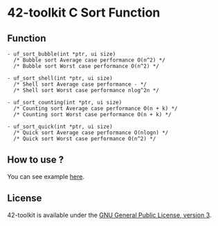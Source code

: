 42-toolkit	C Sort Function
==========

## Function

	- uf_sort_bubble(int *ptr, ui size)
	  /* Bubble sort Average case performance O(n^2) */
	  /* Bubble sort Worst case performance O(n^2) */

	- uf_sort_shell(int *ptr, ui size)
	  /* Shell sort Average case performance - */
	  /* Shell sort Worst case performance nlog^2n */

	- uf_sort_counting(int *ptr, ui size)
	  /* Counting sort Average case performance O(n + k) */
	  /* Counting sort Worst case performance O(n + k) */

	- uf_sort_quick(int *ptr, ui size)
	  /* Quick sort Average case performance O(nlogn) */
	  /* Quick sort Worst case performance O(n^2) */

## How to use ?

You can see example [here](https://github.com/QuentinPerez/42-toolkit/tree/master/examples/libc/f_sort).

## License

42-toolkit is available under the [GNU General Public License, version 3](LICENSE).
